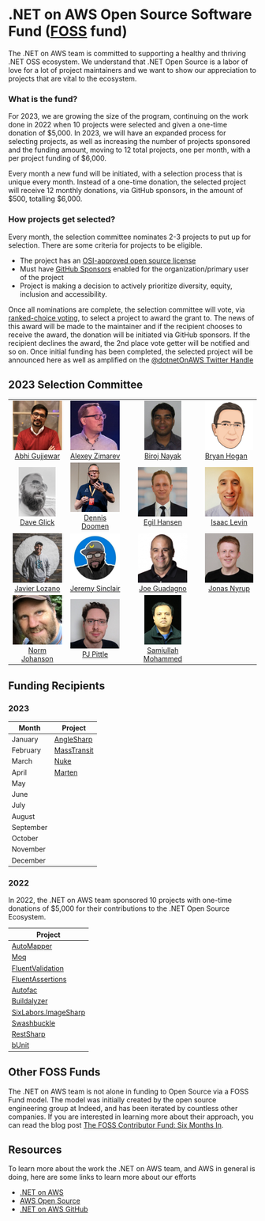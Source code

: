 # .NET on AWS Open Source Software Fund ([FOSS](https://github.com/indeedeng/FOSS-Contributor-Fund) fund)

The .NET on AWS team is committed to supporting a healthy and thriving .NET OSS ecosystem. We understand that .NET Open Source is a labor of love for a lot of project maintainers and we want to show our appreciation to projects that are vital to the ecosystem.

### What is the fund?

For 2023, we are growing the size of the program, continuing on the work done in 2022 when 10 projects were selected and given a one-time donation of $5,000. In 2023, we will have an expanded process for selecting projects, as well as increasing the number of projects sponsored and the funding amount, moving to 12 total projects, one per month, with a per project funding of $6,000.

Every month a new fund will be initiated, with a selection process that is unique every month. Instead of a one-time donation, the selected project will receive 12 monthly donations, via GitHub sponsors, in the amount of $500, totalling $6,000.

### How projects get selected?

Every month, the selection committee nominates 2-3 projects to put up for selection. There are some criteria for projects to be eligible.

- The project has an [OSI-approved open source license](https://opensource.org/)
- Must have [GitHub Sponsors](https://github.com/sponsors) enabled for the organization/primary user of the project
- Project is making a decision to actively prioritize diversity, equity, inclusion and accessibility.

Once all nominations are complete, the selection committee will vote, via [ranked-choice voting](https://en.wikipedia.org/wiki/Ranked_voting), to select a project to award the grant to. The news of this award will be made to the maintainer and if the recipient chooses to receive the award, the donation will be initiated via GitHub sponsors. If the recipient declines the award, the 2nd place vote getter will be notified and so on. Once initial funding has been completed, the selected project will be announced here as well as amplified on the [@dotnetOnAWS Twitter Handle](https://twitter.com/dotnetonaws)

## 2023 Selection Committee
<table>
    <tr>
        <td style="text-align: center; vertical-align: middle;">
            <img src="./committee/abhi-gujjewar.jpeg" height="100" />
            <br />
            <a href="https://www.linkedin.com/in/abhiramgujjewar/" target="_blank">Abhi Gujjewar</a>
        </td>
        <td style="text-align: center; vertical-align: middle;">
            <img src="./committee/alexey-zimarev.png" height="100" />
            <br />
            <a href="https://twitter.com/Zimareff" target="_blank">Alexey Zimarev</a>
        </td>
        <td style="text-align: center; vertical-align: middle;">
            <img src="./committee/biroj-nayak.jpeg" height="100" />
            <br />
            <a href="https://www.linkedin.com/in/biroj/" target="_blank">Biroj Nayak</a>
        </td style="text-align: center; vertical-align: middle;">
        <td>
            <img src="./committee/bryan-hogan.png" height="100" />
            <br />
            <a href="https://twitter.com/bryanjhogan" target="_blank">Bryan Hogan</a>
        </td>
    </tr>
    <tr>
        <td style="text-align: center; vertical-align: middle;">
            <img src="./committee/dave-glick.jpg" height="100" />
            <br />
            <a href="https://www.linkedin.com/in/daveaglick/" target="_blank">Dave Glick</a>
        </td>
        <td style="text-align: center; vertical-align: middle;">
            <img src="./committee/dennis-doomen.jpeg" height="100" />
            <br />
            <a href="https://twitter.com/ddoomen" target="_blank">Dennis Doomen</a>
        </td>
        <td style="text-align: center; vertical-align: middle;">
            <img src="./committee/egil-hansen.jpg" height="100" />
            <br />
            <a href="https://twitter.com/egilhansen" target="_blank">Egil Hansen</a>
        </td>
        <td style="text-align: center; vertical-align: middle;">
            <img src="./committee/isaac-levin.jpeg" height="100" />
            <br />
            <a href="https://twitter.com/isaacrlevin" target="_blank">Isaac Levin</a>
        </td>
    </tr>
    <tr>
        <td style="text-align: center; vertical-align: middle;">
            <img src="./committee/javier-lozano.jpg" height="100" />
            <br />
            <a href="https://twitter.com/jglozano" target="_blank">Javier Lozano</a>
        </td>
        <td style="text-align: center; vertical-align: middle;">
            <img src="./committee/jeremy-sinclair.jpeg" height="100" />
            <br />
            <a href="https://twitter.com/sinclairinat0r" target="_blank">Jeremy Sinclair</a>
        </td>
        <td style="text-align: center; vertical-align: middle;">
            <img src="./committee/joe-guadagno.png" height="100" />
            <br />
            <a href="https://twitter.com/jguadagno" target="_blank">Joe Guadagno</a>
        </td>
        <td style="text-align: center; vertical-align: middle;">
            <img src="./committee/jonas-nyrup.png" height="100" />
            <br />
            <a href="https://twitter.com/jnyrup" target="_blank">Jonas Nyrup</a>
        </td>
    </tr>
    <tr>
        <td style="text-align: center; vertical-align: middle;">
            <img src="./committee/norm-johanson.png" height="100" />
            <br />
            <a href="https://twitter.com/socketnorm" target="_blank">Norm Johanson</a>
        </td>
        <td style="text-align: center; vertical-align: middle;">
            <img src="./committee/pj-pittle.jpeg" height="100" />
            <br />
            <a href="https://www.linkedin.com/in/philip-p-9796183/" target="_blank">PJ Pittle</a>
        </td>
        <td style="text-align: center; vertical-align: middle;">
            <img src="./committee/samiullah-mohammed.jpeg" height="100" />
            <br />
            <a href="https://www.linkedin.com/in/samiullah-mohammed-6948842/" target="_blank">Samiullah Mohammed</a>
        </td>
    </tr>
</table>


## Funding Recipients

### 2023

| Month | Project  |
| -------- | --------------- |
| January  | [AngleSharp](https://github.com/AngleSharp/AngleSharp) |
| February | [MassTransit](https://github.com/MassTransit/MassTransit) |
| March    | [Nuke](https://github.com/nuke-build/nuke)|
| April    | [Marten](https://github.com/JasperFx/marten)|
| May      |  |
| June     |
| July     |
| August     |
| September   |
| October|
| November  |
| December  |



### 2022

In 2022, the .NET on AWS team sponsored 10 projects with one-time donations of $5,000 for their contributions to the .NET Open Source Ecosystem.

| Project |
| --------------- |
| [AutoMapper](https://github.com/AutoMapper/AutoMapper) |
| [Moq](https://github.com/Moq/moq) |
| [FluentValidation](https://github.com/FluentValidation/FluentValidation) |
| [FluentAssertions](https://github.com/fluentassertions/fluentassertions) |
| [Autofac](https://github.com/autofac/Autofac) |
| [Buildalyzer](https://github.com/daveaglick/Buildalyzer) |
| [SixLabors.ImageSharp](https://github.com/SixLabors/ImageSharp) |
| [Swashbuckle](https://github.com/domaindrivendev/Swashbuckle.AspNetCore) |
| [RestSharp](https://github.com/restsharp/RestSharp) |
| [bUnit](https://github.com/bUnit-dev/bUnit) |

## Other FOSS Funds

The .NET on AWS team is not alone in funding to Open Source via a FOSS Fund model. The model was initially created by the open source engineering group at Indeed, and has been iterated by countless other companies. If you are interested in learning more about their approach, you can read the blog post [The FOSS Contributor Fund: Six Months In](https://engineering.indeedblog.com/blog/2019/07/foss-fund-six-months-in/).

## Resources

To learn more about the work the .NET on AWS team, and AWS in general is doing, here are some links to learn more about our efforts

- [.NET on AWS](http://aws.amazon.com/dotnet)
- [AWS Open Source](https://aws.amazon.com/opensource)
- [.NET on AWS GitHub](https://github.com/aws/dotnet)
